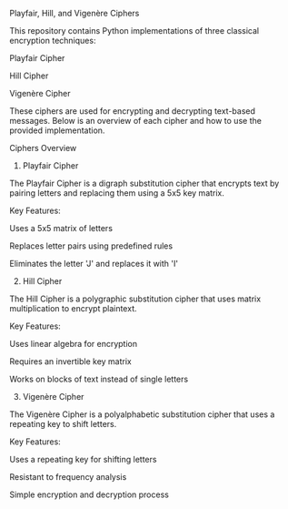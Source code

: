 Playfair, Hill, and Vigenère Ciphers

This repository contains Python implementations of three classical encryption techniques:

Playfair Cipher

Hill Cipher

Vigenère Cipher

These ciphers are used for encrypting and decrypting text-based messages. Below is an overview of each cipher and how to use the provided implementation.

Ciphers Overview

1. Playfair Cipher

The Playfair Cipher is a digraph substitution cipher that encrypts text by pairing letters and replacing them using a 5x5 key matrix.

Key Features:

Uses a 5x5 matrix of letters

Replaces letter pairs using predefined rules

Eliminates the letter 'J' and replaces it with 'I'

2. Hill Cipher

The Hill Cipher is a polygraphic substitution cipher that uses matrix multiplication to encrypt plaintext.

Key Features:

Uses linear algebra for encryption

Requires an invertible key matrix

Works on blocks of text instead of single letters

3. Vigenère Cipher

The Vigenère Cipher is a polyalphabetic substitution cipher that uses a repeating key to shift letters.

Key Features:

Uses a repeating key for shifting letters

Resistant to frequency analysis

Simple encryption and decryption process
